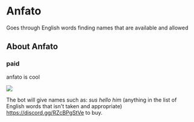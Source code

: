 # Anfato
Goes through English words finding names that are available and allowed


## About Anfato

### paid
anfato is cool

<img src="https://hissquare.is-from.space/r/image_2022-04-16_130134537.png">

The bot will give names such as: *sus hello him* (anything in the list of English words that isn't taken and appropriate)
https://discord.gg/RZcBPgStVe to buy.
